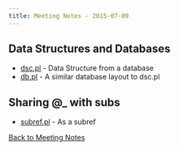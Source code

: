 ```yaml
---
title: Meeting Notes - 2015-07-09
---
```


## Data Structures and Databases

* [dsc.pl](dsc.pl) - Data Structure from a database
* [db.pl](db.pl) - A similar database layout to dsc.pl

## Sharing @\_ with subs

* [subref.pl](subref.pl) - As a subref

[Back to Meeting Notes](/notes)
